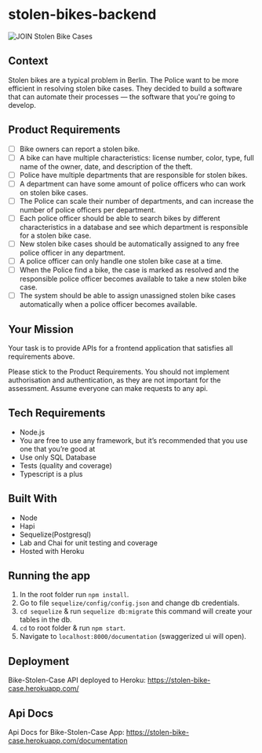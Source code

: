# stolen-bikes-backend

![JOIN Stolen Bike Cases](https://github.com/join-com/coding-challenge-backend-nodejs/raw/master/illustration.png)

## Context

Stolen bikes are a typical problem in Berlin. The Police want to be more efficient in resolving stolen bike cases. They decided to build a software that can automate their processes — the software that you're going to develop.

## Product Requirements

- [ ] Bike owners can report a stolen bike.
- [ ] A bike can have multiple characteristics: license number, color, type, full name of the owner, date, and description of the theft.
- [ ] Police have multiple departments that are responsible for stolen bikes.
- [ ] A department can have some amount of police officers who can work on stolen bike cases.
- [ ] The Police can scale their number of departments, and can increase the number of police officers per department.
- [ ] Each police officer should be able to search bikes by different characteristics in a database and see which department is responsible for a stolen bike case.
- [ ] New stolen bike cases should be automatically assigned to any free police officer in any department.
- [ ] A police officer can only handle one stolen bike case at a time.
- [ ] When the Police find a bike, the case is marked as resolved and the responsible police officer becomes available to take a new stolen bike case.
- [ ] The system should be able to assign unassigned stolen bike cases automatically when a police officer becomes available.

## Your Mission

Your task is to provide APIs for a frontend application that satisfies all requirements above.

Please stick to the Product Requirements. You should not implement authorisation and authentication, as they are not important for the assessment. Assume everyone can make requests to any api.

## Tech Requirements

- Node.js
- You are free to use any framework, but it’s recommended that you use one that you’re good at
- Use only SQL Database
- Tests (quality and coverage)
- Typescript is a plus

## Built With

- Node
- Hapi
- Sequelize(Postgresql)
- Lab and Chai for unit testing and coverage
- Hosted with Heroku

## Running the app

1. In the root folder run `npm install`.
2. Go to file `sequelize/config/config.json` and change db credentials.
3. `cd sequelize` & run `sequelize db:migrate` this command will create your tables in the db.
4. `cd` to root folder & run `npm start`.
5. Navigate to `localhost:8000/documentation` (swaggerized ui will open).

## Deployment

Bike-Stolen-Case API deployed to Heroku:
https://stolen-bike-case.herokuapp.com/

## Api Docs

Api Docs for Bike-Stolen-Case App:
https://stolen-bike-case.herokuapp.com/documentation
